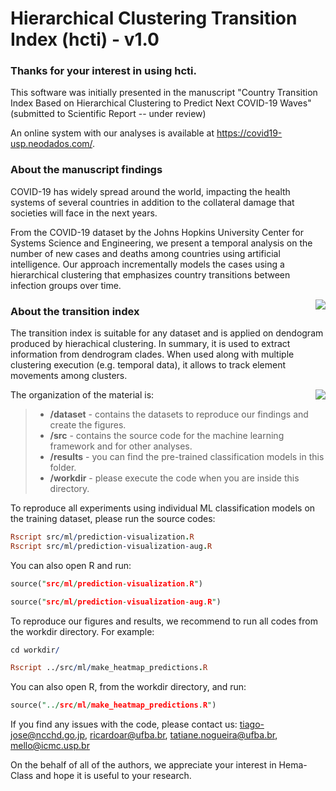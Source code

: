 # Hierarchical Clustering Transition Index (hcti) - v1.0

### Thanks for your interest in using hcti.

This software was initially presented in the manuscript "Country Transition Index Based on Hierarchical Clustering to Predict Next COVID-19 Waves" (submitted to Scientific Report -- under review)

An online system with our analyses is available at https://covid19-usp.neodados.com/.


### About the manuscript findings

COVID-19 has widely spread around the world, impacting the health systems of several countries in addition to the collateral damage that societies will face in the next years. 

From the COVID-19 dataset by the Johns Hopkins University Center for Systems Science and Engineering, we present a temporal analysis on the number of new cases and deaths among countries using artificial intelligence. Our approach incrementally models the cases using a hierarchical clustering that emphasizes country transitions between infection groups over time.

<img align="right" src="images/protein.png">

### About the transition index

The transition index is suitable for any dataset and is applied on dendogram produced by hierachical clustering. In summary, it is used to extract information from dendrogram clades. When used along with multiple clustering execution (e.g. temporal data), it allows to track element movements among clusters.

<img align="right" src="images/protein.png">

The organization of the material is:

> - **/dataset** - contains the datasets to reproduce our findings and create the figures.
> - **/src** - contains the source code for the machine learning framework and for other analyses.
> - **/results** - you can find the pre-trained classification models in this folder.
> - **/workdir** - please execute the code when you are inside this directory.

To reproduce all experiments using individual ML classification models on the training dataset, please run the source codes:

```Prolog
Rscript src/ml/prediction-visualization.R 
Rscript src/ml/prediction-visualization-aug.R
```

You can also open R and run:

```Prolog
source("src/ml/prediction-visualization.R")
```

```Prolog
source("src/ml/prediction-visualization-aug.R")
```

To reproduce our figures and results, we recommend to run all codes from the workdir directory. For example:

```Prolog
cd workdir/

Rscript ../src/ml/make_heatmap_predictions.R
```

You can also open R, from the workdir directory, and run:

```Prolog
source("../src/ml/make_heatmap_predictions.R")
```

If you find any issues with the code, please contact us: tiago-jose@ncchd.go.jp, ricardoar@ufba.br, tatiane.nogueira@ufba.br, mello@icmc.usp.br

On the behalf of all of the authors, we appreciate your interest in Hema-Class and hope it is useful to your research.
